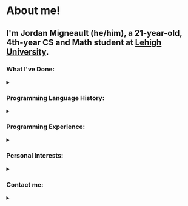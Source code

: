 <!--
**JordanMigneault/JordanMigneault** is a ✨ _special_ ✨ repository because its `README.md` (this file) appears on your GitHub profile.

Here are some ideas to get you started:

- 🔭 I’m currently working on ...
- 🌱 I’m currently learning ...
- 👯 I’m looking to collaborate on ...
- 🤔 I’m looking for help with ...
- 💬 Ask me about ...
- 📫 How to reach me: ...
- 😄 Pronouns: ...
- ⚡ Fun fact: ...
-->

# About me!
## I'm Jordan Migneault (he/him), a 21-year-old, 4th-year CS and Math student at [Lehigh University](https://www1.lehigh.edu/home).


### What I've Done:
<details>

<summary></summary>

- IT Intern at [KPM Exceptional LLC](http://kpmedi.net/), a power equipment distributor based in Landing, New Jersey (Sept. 2018 - Jan. 2023).

- Head programmer of [FRC Team 4361](https://roxbotix.org/) during sophomore and junior seasons (2019 - 2020).

- CEO of [FRC Team 4361](https://roxbotix.org/) during senior season (2021).

- Cybersecurity Intern at [Parx Casino](https://www.parxcasino.com), a casino located in Bensalem, Pennsylvania (May 2023 - May 2024).

- Software Engineering Intern at [Dune Security](https://www.dunesecurity.io/), a cybersecurity startup based in New York, New York (May 2024 - Present).

</details>

### Programming Language History:
<details>

<summary></summary>
  
- C# (Started 2017) :musical_score:
- Java (Started 2017) :coffee:
- Python (Started 2018) :snake:
- SQL (Started 2018) :card_index_dividers:
- ASP.Net (Started 2018) :desktop_computer:
- JavaScript (Started 2021) :black_nib:
- HTML/CSS (Started 2021) 🖌️
- R (Started 2022) :bar_chart:
- C/C++ (Started 2023) 🛠️
- Assembly (x86) (Started 2023) 🧱
- Go (Started 2024) 💨

</details>

### Programming Experience:
<details>

<summary></summary>

- Tele-operated and Autonomous Robot Control (Java & Python)
- Front-end Web Development (ASP.Net, HTML, CSS, JavaScript, TypeScript, C#)
- Back-end Web Development (Java, C#, JavaScript)
- Application Development (Java, C#, JavaScript)
- Web-Scraping (Python, Go)
- WebAPIs (C#, Go)
- Database Interfacing (SQL)
- Data Analysis (Python, R, Go)
- Small-Medium Size Systems (C/C++)
- Data Ingestion Pipelines (Go)
- Data Streaming w/ Apache Kafka (Go)
- AWS Lambda Microservices (Go, Python)

</details>

### Personal Interests:
<details>

<summary></summary>

- Video Games 🎮
- Custom Keyboards ⌨️
- Football 🏈🦅
- Reading :book:

</details>

### Contact me:
<details>

<summary></summary>

#### [:camera_flash: - Instagram](https://www.instagram.com/jordan.migneault/)
#### [:mailbox: - Email](mailto:jmigno66@aol.com?subject=From%20GitHub!)
#### [:briefcase: - LinkedIn](https://www.linkedin.com/in/jordan-migneault-31805b20b/)

</details>
